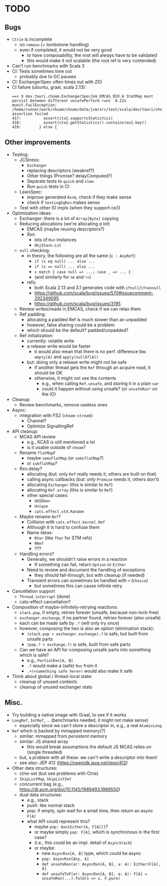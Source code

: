 <!--

   SPDX-License-Identifier: Apache-2.0
   Copyright 2016-2022 Daniel Urban and contributors listed in NOTICE.txt

   Licensed under the Apache License, Version 2.0 (the "License");
   you may not use this file except in compliance with the License.
   You may obtain a copy of the License at

       http://www.apache.org/licenses/LICENSE-2.0

   Unless required by applicable law or agreed to in writing, software
   distributed under the License is distributed on an "AS IS" BASIS,
   WITHOUT WARRANTIES OR CONDITIONS OF ANY KIND, either express or implied.
   See the License for the specific language governing permissions and
   limitations under the License.

--->

# TODO

## Bugs

- `Ctrie` is incomplete
  - no `remove` (+ tombstone handling)
  - even if completed, it would not be very good
    - to have composability, the root will always have to be validated
    - this would make it not scalable (the root ref is very contended)
- Can't run benchmarks with Scala 3
- CI: Tests sometimes time out
  - probably due to GC pauses
- CI: ExchangerSpec often times out with ZIO
- CI failure (ubuntu, graal, scala 2.13):
  ```
  ==> X dev.tauri.choam.ExchangerSpecJvm_EMCAS_BIO.A StatMap must persist between different unsafePerform runs  0.22s munit.FailException: /home/runner/work/choam/choam/data/jvm/src/test/scala/dev/tauri/choam/ExchangerSpecJvm.scala:418 assertion failed
  417:          assert(ctx2.supportsStatistics)
  418:          assert(ctx2.getStatistics().contains(ex2.key))
  419:        } else {
  ```

## Other improvements

- Testing:
  - JCStress:
    - `Exchanger`
    - replacing descriptors (weakref?)
    - Other things (Promise? delayComputed?)
    - Separate tests to `quick` and `slow`
    - Run `quick` tests in CI
  - LawsSpec:
    - improve generated `Rxn`s, check if they make sense
    - check if `testingEqRxn` makes sense
  - Test with other IO impls (when they support ce3)
- Optimization ideas:
  - Exchanger: there is a lot of `Array[Byte]` copying
  - Reducing allocations (we're allocating _a lot_)
    - EMCAS (maybe reusing descriptors?)
    - Rxn
      - lots of `Rxn` instances
      - `ObjStack.Lst`
  - `null` checking:
    - in theory, the following are all the same (`x : AnyRef`):
      - `if (x eq null) ... else ...`
      - `if (x == null) ... else ...`
      - `x match { case null => ...; case _ => ... }`
      - (and similarly for `ne` and `!=`)
    - refs:
      - both Scala 2.13 and 3.1 generates code with `ifnull`/`ifnonnull`
      - https://github.com/scala/bug/issues/570#issuecomment-292349095
      - https://github.com/scala/bug/issues/3195
  - Review writes/reads in EMCAS, check if we can relax them
  - Ref padding:
    - allocating a padded Ref is much slower than an unpadded
    - however, false sharing could be a problem
    - which should be the default? padded/unpadded?
  - Ref initialization:
    - currently: volatile write
    - a release write would be faster
      - it would also mean that there is no perf. difference bw. `empty[A]` and `apply(nullOf[A])`
    - but: doing only a release write might not be safe
      - if another thread gets the `Ref` through an acquire read, it should be OK
      - otherwise, it might not see the contents
        - e.g., when calling `Ref.unsafe`, and storing it in a plain `var`
        - could it happen without using unsafe? (or `unsafeRun*` on the IO)
- Cleanup:
  - Review benchmarks, remove useless ones
- Async:
  - integration with FS2 (`choam-stream`):
    - Channel?
    - Optimize SignallingRef
- API cleanup:
  - MCAS API review
    - e.g., KCAS is still mentioned a lot
    - is it usable outside of `choam`?
  - Rename `flatMapF`
    - maybe `semiFlatMap` (or `semiflatMap`?)
    - or `subflatMap`?
  - Rxn.delay?
    - allocating (but: only `Ref` really needs it, others are built on that)
    - calling async callbacks (but: only `Promise` needs it, others don't)
    - allocating `Exchanger` (this is similar to `Ref`)
    - allocating `Ref.array` (this is similar to `Ref`)
    - other special cases:
      - `UUIDGen`
      - `Unique`
      - `cats.effect.std.Random`
  - Maybe rename `Ref`?
    - Collision with `cats.effect.kernel.Ref`
    - Although it is hard to confuse them
    - Name ideas:
      - `RVar` (like `TVar` for STM refs)
      - `RRef`
      - ???
  - Handling errors?
    - Generally, we shouldn't raise errors in a reaction
      - If something can fail, return `Option` or `Either`
    - Need to review and document the handling of exceptions
      - they should fall-through, but with cleanup (if needed)
    - Transient errors can sometimes be handled with `+` (`Choice`)
      - but sometimes this can cause infinite retry
- Cancellation support
  - `Thread.interrupt` (done)
  - cats-effect cancellation?
- Composition of maybe-infinitely-retrying reactions:
  - `stack.pop`, if empty, retries forever (unsafe, because non-lock-free)
  - `exchanger.exchange`, if no partner found, retries forever (also unsafe)
  - each can be made safe by `.?` (will only try once)
  - however, composing the two is also an option (elimination stack):
    - `(stack.pop + exchanger.exchange).?` is safe, but built from unsafe parts
    - `(pop.? + exchange.?)` is safe, built from safe parts
  - Can we have an API for composing unsafe parts into something which is safe?
    - e.g., `PartialRxn[A, B]`
    - `.?` would make a (safe) `Rxn` from it
    - `.+(<something safe here>)` would also make it safe
- Think about global / thread-local state:
  - cleanup of unused contexts
  - cleanup of unused exchanger stats

## Misc.

- Try building a native image with Graal, to see if it works
- `LongRef`, `IntRef`, ... (benchmarks needed, it might not make sense)
  - especially since we can't store a descriptor in, e.g., a real `AtomicLong`
- `Ref` which is backed by mmapped memory(?)
  - similar: mmapped from _persistent_ memory
  - similar: JS shared array
    - this would break assumptions the default JS MCAS relies on (single threaded)
  - but, a problem with all these: we can't write a descriptor into them!
  - see also: JEP 412 (https://openjdk.java.net/jeps/412)
- Other data structures:
  - ctrie-set (but see problems with Ctrie)
  - `SkipListMap`, `SkipListSet`
  - concurrent bag (e.g., https://dl.acm.org/doi/10.1145/1989493.1989550)
  - dual data structures:
    - e.g., stack
    - push: like normal stack
    - pop: if empty, spin wait for a small time, then return an async `F[A]`
    - what API could represent this?
      - maybe `pop: Axn[Either[A, F[A]]]`?
      - or maybe simply `pop: F[A]`, which is synchronous in the first case?
      - (i.e., this could be an impl. detail of `AsyncStack`)
      - or maybe:
        - new `AsyncRxn[A, B]` type, which could be async
        - `pop: AsyncRxn[Any, A]`
        - `def unsafeRun(ar: AsyncRxn[A, B], a: A): Either[F[A], A]`
        - `def unsafeToF(ar: AsyncRxn[A, B], a: A): F[A] = unsafeRun(...).fold(x => x, F.pure)`
